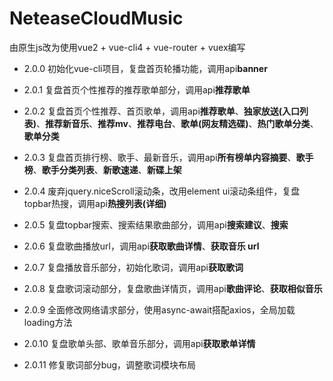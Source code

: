 ﻿# NeteaseCloudMusic
由原生js改为使用vue2 + vue-cli4 + vue-router + vuex编写

- 2.0.0 初始化vue-cli项目，复盘首页轮播功能，调用api**banner**

- 2.0.1 复盘首页个性推荐的推荐歌单部分，调用api**推荐歌单**

- 2.0.2 复盘首页个性推荐、首页歌单，调用api**推荐歌单**、**独家放送(入口列表)**、**推荐新音乐**、**推荐mv**、**推荐电台**、**歌单(网友精选碟)**、**热门歌单分类**、**歌单分类**

- 2.0.3 复盘首页排行榜、歌手、最新音乐，调用api**所有榜单内容摘要**、**歌手榜**、**歌手分类列表**、**新歌速递**、**新碟上架**

- 2.0.4 废弃jquery.niceScroll滚动条，改用element ui滚动条组件，复盘topbar热搜，调用api**热搜列表(详细)**

- 2.0.5 复盘topbar搜索、搜索结果歌曲部分，调用api**搜索建议**、**搜索**

- 2.0.6 复盘歌曲播放url，调用api**获取歌曲详情**、**获取音乐 url**

- 2.0.7 复盘播放音乐部分，初始化歌词，调用api**获取歌词**

- 2.0.8 复盘歌词滚动部分，复盘歌曲详情页，调用api**歌曲评论**、**获取相似音乐**

- 2.0.9 全面修改网络请求部分，使用async-await搭配axios，全局加载loading方法

- 2.0.10 复盘歌单头部、歌单音乐部分，调用api**获取歌单详情**

- 2.0.11 修复歌词部分bug，调整歌词模块布局